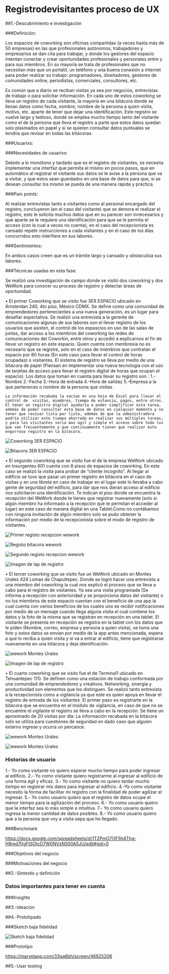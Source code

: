 # Registrodevisitantes proceso de UX

##1.-Descubrimiento e investigación

###Definición:

Los espacios de coworking son oficinas compartidas (a veces hasta más de 50 empresas)  en las que profesionales autónomos, trabajadores y empresarios se dan cita para trabajar, y donde los gestores del espacio intentan conectar y crear oportunidades profesionales y personales entre y para sus miembros. En su mayoría se trata de profesionales que no necesitan más que un portátil, un teléfono y una buena conexión a internet para poder realizar su trabajo: programadores, diseñadores, gestores de comunidades online, periodistas, comerciales, consultores, etc.

Es común que a diario se reciban visitas ya sea por negocios, entrevistas de trabajo o para solicitar información. En cada uno de estos coworking se lleva un registro de cada visitante, la mayoría en una bitácora donde se llenan datos como fecha, nombre, nombre de la persona a quien visita, motivo, etc. aparte de tener que dejar una identificación.  Este  registro se vuelve largo y tedioso, donde se emplea mucho tiempo tanto del visitante como el de la persona que lleva el registro a parte que estos datos quedan solo plasmados en papel y si se quieren consultar datos puntuales se tendría que revisar en todas las bitácoras.

###Usuarixs:


###Necesidades de  usuarixs:

Debido a lo monótono y tardado que es el registro de visitantes, se necesita implementar una interfaz que permita el mismo en pocos pasos, que en automático  al registrar el visitante sus datos se le avise a la persona  que va a visitar, y que estos sean guardados en una base de datos para que, si se desean consultar los mismo se pueda de una manera rápida y práctica. 

###Pain points:

Al realizar entrevistas tanto a visitantes como al personal encargado del registro, concluyeron (en el caso del visitante) que se  demora el realizar el registro, este   le solicita muchos datos que en su parecer son innecesarios y que aparte se le requiere una identificación para que se le permita el acceso (con la cual a veces no cuenta), en el caso del recepcionista es cansado repetir instrucciones a cada visitantes y en el caso de los días concurridos  esto interfiere en sus labores.

###Sentimientos:

En ambos casos creen que es un trámite largo y cansado y obstaculiza sus labores.

###Técnicas usadas en esta fase: 

Se realizó una investigación de campo donde se visitó dos coworking y dos WeWork para conocer su proceso de registro y detectar áreas de oportunidad.

•	El primer Coworking que se visito fue 3ER ESPACIO ubicado en Ámsterdan 240, 4to piso, México     CDMX. Se define como una comunidad de emprendedores  pertenecientes a una nueva generación,      es un lugar para desafiar expectativa. Se realizó una entrevista a la gerente de                 comunicaciones algunas de sus labores son el llevar registro de los usuarios que asisten, el     control de los espascios en uso de las salas de juntas, dar acceso a los miembros del            coworking las redes de comunicaciones del Coworkin, entre otros y accedió a explicarnos el       fin de llevar  un registro en este espacio. Quien cuenta con membresía no es necesario que       se registre, solo en el caso de miembros que contratan el espacio por 80 horas (En este caso     para llevar el control de horas ocupadas) o visitantes. El sistema de registro se lleva por      medio de una bitácora de papel (Piensan en implementar una nueva tecnología con  el uso de       tarjetas de acceso para llevar el registro digital de horas que ocupan el espacio). Los          datos que toman en cuenta para llevar su registro son : 
    1.-Nombre
    2.-Fecha
    3.-Hora de entrada
    4.-Hora de salidaç
    5.-Empresa a la que perteneces o nombre de la persona que visitas

    La información recabada la vacían en una hoja de Excel para llevar el control de  visitas, miembros, tiempo de estancia, pagos, entre otros. El tener un registro digital ayudaría a poder simplificar esta tarea, además de poder consultar esta base de datos en cualquier momento y no tener que revisar lista por lista, además de que la administradora podría utilizar este tiempo ahorrado en realizar sus múltiples tareas, y para los visitantes seria mas agil y simple el acceso sobre todo los que van frecuentemente y que continuamente tienen que realizar este engorroso registro en la bitácora. 

    
   ![Coworking 3ER ESPACIO](src/assets/img/coworking3espacio.jpg)

   ![Bitacora 3ER ESPACIO](src/assets/img/bitacora3espacio.jpg)
    
•	El segundo coworking que se visito fue el de la empresa  WeWork ubicado en Insurgentes 601       cuenta con 8 pisos de espacios de coworking. En este caso se realizó la visita para probar de “cliente incognito”. Al llegar al  edificio se tuvo que pasar un primer registro en bitácora en el caso de visitas y en una libreta en caso de trabajar en el lugar este lo llevaba a cabo gente de seguridad del edificio, para dar que nos dieran acceso al edificio       nos solicitaron  una identificación. Te indican el piso donde se encuentra la recepción del WeWork donde te tienes que registrar nuevamente (solo si algún miembro ha informado a la recepción que te permitan el acceder al lugar) en este caso de manera digital en una Tablet.Como no contábamos con ninguna invitación de algún miembro solo se pudo obtener la información por medio de la recepcionista sobre el modo de registro de visitantes.

![Primer registo recepcion wework](src/assets/img/registroRecepcionWework.jpg)

![Registo bitacora wework](src/assets/img/registroBitacoraWework.jpg)

![Segundo registo recepcion wework](src/assets/img/registroRecepcionWework2.jpg)

![Imagen de lap de registro](src/assets/img/weworkRegistro.jpg)

•	El tercer coworking que se visito fue un WeWork ubicado en Montes Urales 424 Lomas de Chapultepec. Donde se logró hacer una entrevista a una miembro del coworking la cual nos explicó el proceso que se lleva a cabo para el registro de visitantes. Ya sea una visita programada (Se informa a recepción con anterioridad y se proporciona datos del visitante)  o no  los miembros de este espacio cuentan con el beneficio de una app la cual cuenta con varios beneficios de los cuales uno es recibir notificaciones por medio de un mensaje cuando llega alguna visita el cual contiene los datos y la foto de la misma que se registran en recepción en una tablet. El visitante se presenta en recepción se registra en la tablet con los datos que le piden (Nombre, correo, empresa  y persona a quien visita), se toma una foto y estos datos se envían por medio de la app antes mencionada, espera a que lo reciba a quien visita y si va a entrar al edificio, tiene que registrarse nuevamente en una bitácora y deja identificación. 

![wework Montes Urales](src/assets/img/weworkMontesUrales.jpg)

![Imagen de lap de registro](src/assets/img/weworkMontesUrales2.jpg)

•	El cuarto coworking que se visito fue el de Terminal1 ubicado en Tehuantepec 170. Se definen como una estación de trabajo conformada por una comunidad de emprendedores y creativos. Networking, sinergia y productividad son elementos que los distinguen. Se realizó tanto entrevista a la recepcionista como a vigilancia ya que este es quien apoya en llevar el registro de entrada de los visitantes. El primer paso es registrarte en la bitácora que se encuentra en el módulo de vigilancia, en caso de que no se encuentre el vigilante el registro se lleva a cabo en la recepción.  Se tiene un aproximado de  20 visitas por día: La información recabada en la bitácora solo se utiliza para cuestiones de seguridad en dado caso que alguien externo ingrese y ocurra un percance.  

![wework Montes Urales](src/assets/img/entrevistaTerminal1.jpg)

![wework Montes Urales](src/assets/img/bitacoraTerminal1.jpg)
### Historias de usuario

1.- Yo como visitante no quiero esperar mucho tiempo para poder ingresar al edificio.
2.- Yo como visitante quiero registrarme al ingresar al edificio de una forma ágil y eficaz.
3.- Yo como visitante no quiero tardar mucho tiempo en registrar mis datos para ingresar al edificio.
4.-Yo como visitante necesito la forma de facilitar mi registro con la finalidad de poder agilizar el ingresar.
5.- Yo como usuario quiero que el registro de datos ocupe el menor tiempo para la agilización del proceso.
6.- Yo como usuario quiero que la interfaz sea lo más simple e intuitiva. 
7.- Yo como usuario quiero ingresa la menor cantidad de datos posibles.
8.- Yo como usuario quiero que a la persona que voy a visita sepa que he llegado. 

###Benchmark

https://docs.google.com/spreadsheets/d/1T2PmO7OF5h4Thg-H8md70gFtSOtcD7W0NVzN500A5JU/edit#gid=0

###Objetivos del negocio

###Motivaciones del negocio

##2.-Síntestis y definición

### Datos importantes para tener en cuenta

###Insights

##3.-Ideación

##4.-Prototipado

###Sketch baja fidelidad

![Sketch baja fidelidad](src/assets/img/Sketch.jpg)

###Prototipo

https://marvelapp.com/33ga6bh/screen/46625206	

##5.-User testing



